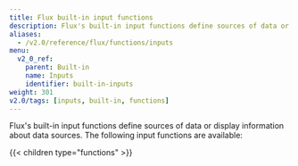 ```yaml
---
title: Flux built-in input functions
description: Flux's built-in input functions define sources of data or or display information about data sources.
aliases:
  - /v2.0/reference/flux/functions/inputs
menu:
  v2_0_ref:
    parent: Built-in
    name: Inputs
    identifier: built-in-inputs
weight: 301
v2.0/tags: [inputs, built-in, functions]
---
```


Flux's built-in input functions define sources of data or display information about data sources.
The following input functions are available:

{{< children type="functions" >}}
